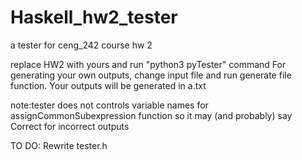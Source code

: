 # Haskell_hw2_tester
a tester for ceng_242 course hw 2

replace HW2 with yours and run "python3 pyTester" command
For generating your own outputs, change input file and run generate file function. Your outputs will be generated in a.txt

note:tester does not controls variable  names for assignCommonSubexpression function so it may (and probably) say Correct for incorrect outputs

TO DO: Rewrite tester.h
